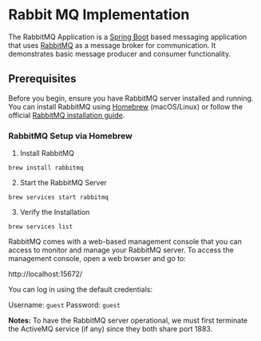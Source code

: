 # Rabbit MQ Implementation

The RabbitMQ Application is a [Spring Boot](https://spring.io/projects/spring-boot) based messaging application that uses [RabbitMQ](https://www.rabbitmq.com/) as a message broker for communication. It demonstrates basic message producer and consumer functionality.

## Prerequisites

Before you begin, ensure you have RabbitMQ server installed and running. You can install RabbitMQ using [Homebrew](https://brew.sh/) (macOS/Linux) or follow the official [RabbitMQ installation guide](https://www.rabbitmq.com/download.html).

### RabbitMQ Setup via Homebrew

1. Install RabbitMQ
```
brew install rabbitmq
```

2. Start the RabbitMQ Server
```
brew services start rabbitmq
```

3. Verify the Installation
```
brew services list
```

RabbitMQ comes with a web-based management console that you can access to monitor and manage your RabbitMQ server. To access the management console, open a web browser and go to:

http://localhost:15672/

You can log in using the default credentials:

Username: `guest`
Password: `guest`

**Notes:**
To have the RabbitMQ server operational, we must first terminate the ActiveMQ service (if any) since they both share port 1883.


